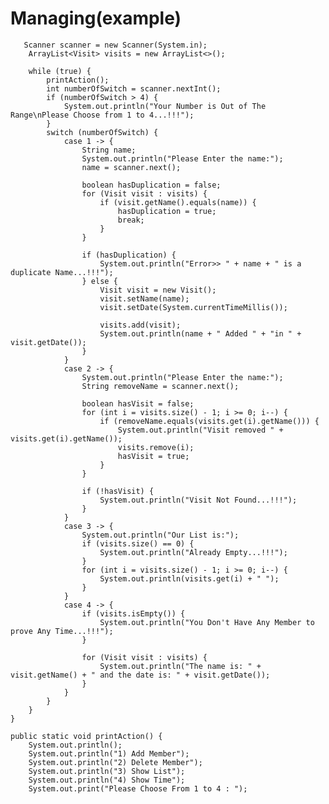 # Managing(example)

       Scanner scanner = new Scanner(System.in);
        ArrayList<Visit> visits = new ArrayList<>();

        while (true) {
            printAction();
            int numberOfSwitch = scanner.nextInt();
            if (numberOfSwitch > 4) {
                System.out.println("Your Number is Out of The Range\nPlease Choose from 1 to 4...!!!");
            }
            switch (numberOfSwitch) {
                case 1 -> {
                    String name;
                    System.out.println("Please Enter the name:");
                    name = scanner.next();

                    boolean hasDuplication = false;
                    for (Visit visit : visits) {
                        if (visit.getName().equals(name)) {
                            hasDuplication = true;
                            break;
                        }
                    }

                    if (hasDuplication) {
                        System.out.println("Error>> " + name + " is a duplicate Name...!!!");
                    } else {
                        Visit visit = new Visit();
                        visit.setName(name);
                        visit.setDate(System.currentTimeMillis());

                        visits.add(visit);
                        System.out.println(name + " Added " + "in " + visit.getDate());
                    }
                }
                case 2 -> {
                    System.out.println("Please Enter the name:");
                    String removeName = scanner.next();

                    boolean hasVisit = false;
                    for (int i = visits.size() - 1; i >= 0; i--) {
                        if (removeName.equals(visits.get(i).getName())) {
                            System.out.println("Visit removed " + visits.get(i).getName());
                            visits.remove(i);
                            hasVisit = true;
                        }
                    }

                    if (!hasVisit) {
                        System.out.println("Visit Not Found...!!!");
                    }
                }
                case 3 -> {
                    System.out.println("Our List is:");
                    if (visits.size() == 0) {
                        System.out.println("Already Empty...!!!");
                    }
                    for (int i = visits.size() - 1; i >= 0; i--) {
                        System.out.println(visits.get(i) + " ");
                    }
                }
                case 4 -> {
                    if (visits.isEmpty()) {
                        System.out.println("You Don't Have Any Member to prove Any Time...!!!");
                    }

                    for (Visit visit : visits) {
                        System.out.println("The name is: " + visit.getName() + " and the date is: " + visit.getDate());
                    }
                }
            }
        }
    }

    public static void printAction() {
        System.out.println();
        System.out.println("1) Add Member");
        System.out.println("2) Delete Member");
        System.out.println("3) Show List");
        System.out.println("4) Show Time");
        System.out.print("Please Choose From 1 to 4 : ");

